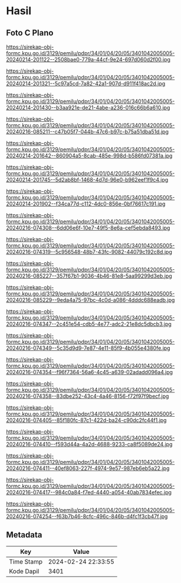 # Hasil

## Foto C Plano

https://sirekap-obj-formc.kpu.go.id/3129/pemilu/pdpr/34/01/04/20/05/3401042005005-20240214-201122--2508bae0-779a-44cf-9e24-697d060d2f00.jpg

https://sirekap-obj-formc.kpu.go.id/3129/pemilu/pdpr/34/01/04/20/05/3401042005005-20240214-201321--5c97a5cd-7a82-42a1-907d-d911f418ac2d.jpg

https://sirekap-obj-formc.kpu.go.id/3129/pemilu/pdpr/34/01/04/20/05/3401042005005-20240214-201430--b3aa921e-de21-4abe-a236-016c66b6a610.jpg

https://sirekap-obj-formc.kpu.go.id/3129/pemilu/pdpr/34/01/04/20/05/3401042005005-20240216-085211--c47b05f7-044b-47c6-b97c-b75a51dba51d.jpg

https://sirekap-obj-formc.kpu.go.id/3129/pemilu/pdpr/34/01/04/20/05/3401042005005-20240214-201642--860904a5-8cab-485e-998d-b586fd07381a.jpg

https://sirekap-obj-formc.kpu.go.id/3129/pemilu/pdpr/34/01/04/20/05/3401042005005-20240214-201745--5d2ab8bf-1468-4d7d-96e0-b962eef1f9c4.jpg

https://sirekap-obj-formc.kpu.go.id/3129/pemilu/pdpr/34/01/04/20/05/3401042005005-20240214-201902--f34ca77d-c112-4dc0-856e-0bf76617c191.jpg

https://sirekap-obj-formc.kpu.go.id/3129/pemilu/pdpr/34/01/04/20/05/3401042005005-20240216-074308--6dd06e6f-10e7-49f5-8e6a-cef5ebda8493.jpg

https://sirekap-obj-formc.kpu.go.id/3129/pemilu/pdpr/34/01/04/20/05/3401042005005-20240216-074319--5c956548-48b7-43fc-9082-44079c192c8d.jpg

https://sirekap-obj-formc.kpu.go.id/3129/pemilu/pdpr/34/01/04/20/05/3401042005005-20240216-085227--357f67b1-9036-4b46-81e8-5aa99299d3eb.jpg

https://sirekap-obj-formc.kpu.go.id/3129/pemilu/pdpr/34/01/04/20/05/3401042005005-20240216-085229--9eda4a75-97bc-4c0d-a086-4dddc688eadb.jpg

https://sirekap-obj-formc.kpu.go.id/3129/pemilu/pdpr/34/01/04/20/05/3401042005005-20240216-074347--2c451e54-cdb5-4e77-adc2-21e8dc5dbcb3.jpg

https://sirekap-obj-formc.kpu.go.id/3129/pemilu/pdpr/34/01/04/20/05/3401042005005-20240216-074349--5c35d9d9-7e87-4e11-85f9-4b055e4380fe.jpg

https://sirekap-obj-formc.kpu.go.id/3129/pemilu/pdpr/34/01/04/20/05/3401042005005-20240216-074354--f96f7364-56a6-4c45-a639-02adadd096a4.jpg

https://sirekap-obj-formc.kpu.go.id/3129/pemilu/pdpr/34/01/04/20/05/3401042005005-20240216-074358--83dbe252-43c4-4a46-8156-f72f97f9becf.jpg

https://sirekap-obj-formc.kpu.go.id/3129/pemilu/pdpr/34/01/04/20/05/3401042005005-20240216-074405--85f180fc-87c1-422d-ba24-c90dc2fc44f1.jpg

https://sirekap-obj-formc.kpu.go.id/3129/pemilu/pdpr/34/01/04/20/05/3401042005005-20240216-074410--f593d44a-4a2d-4688-9233-ca8f5089de24.jpg

https://sirekap-obj-formc.kpu.go.id/3129/pemilu/pdpr/34/01/04/20/05/3401042005005-20240216-074411--40ef8063-227f-4974-9e57-987eb6eb5a22.jpg

https://sirekap-obj-formc.kpu.go.id/3129/pemilu/pdpr/34/01/04/20/05/3401042005005-20240216-074417--984c0a84-f7ed-4440-a054-40ab7834efec.jpg

https://sirekap-obj-formc.kpu.go.id/3129/pemilu/pdpr/34/01/04/20/05/3401042005005-20240216-074254--f63b7b46-8cfc-496c-846b-d4fc1f3cb47f.jpg


## Metadata

| Key        | Value               |
| ---------- | ------------------- |
| Time Stamp | 2024-02-24 22:33:55 |
| Kode Dapil | 3401                |




